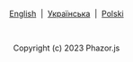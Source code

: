 <p align="center">
  <a href="https://phazor.js.org/">English</a> &nbsp;|&nbsp;
  <a href="https://phazor.js.org/lang/ua">Українська</a> &nbsp;|&nbsp;
  <a href="https://phazor.js.org/lang/pl">Polski</a>
</p><br>
<p align="center">Copyright (c) 2023 Phazor.js</p>
<script>
if (location.protocol !== 'https:') {
    location.replace(`https:${location.href.substring(location.protocol.length)}`);
}

   var t_images = [
                    'Phazor.JS | Free for Ever!',
                    'Phazor.JS | Best of Best!',
                    'Phazor.JS | Use it now!',
                ],
    t_counter = 0; 

setInterval(function() {
    if(document.querySelector("title") !== null)
        document.querySelector("title").remove();
    document.querySelector("head").insertAdjacentHTML('beforeend', '<title>' + t_images[image_counter] + '</title>');
    if(t_counter == t_images.length -1)
        t_counter = 0;
    else
        t_counter++;
}, 10000);
    
</script>
